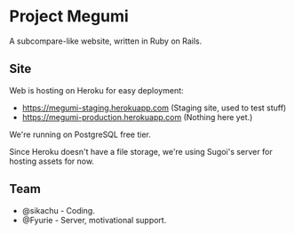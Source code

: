 Project Megumi
==============
A subcompare-like website, written in Ruby on Rails.

Site
----
Web is hosting on Heroku for easy deployment:

* https://megumi-staging.herokuapp.com (Staging site, used to test stuff)
* https://megumi-production.herokuapp.com (Nothing here yet.)

We're running on PostgreSQL free tier.

Since Heroku doesn't have a file storage, we're using Sugoi's server for hosting
assets for now.

Team
----
* @sikachu - Coding.
* @Fyurie - Server, motivational support.
